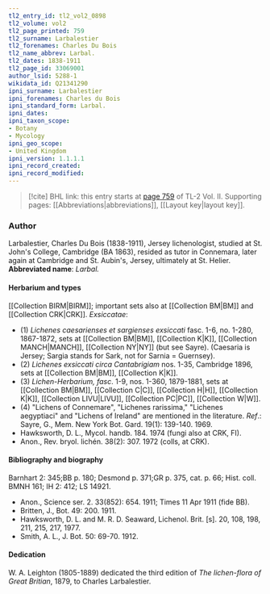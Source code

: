 ```yaml
---
tl2_entry_id: tl2_vol2_0898
tl2_volume: vol2
tl2_page_printed: 759
tl2_surname: Larbalestier
tl2_forenames: Charles Du Bois
tl2_name_abbrev: Larbal.
tl2_dates: 1838-1911
tl2_page_id: 33069001
author_lsid: 5288-1
wikidata_id: Q21341290
ipni_surname: Larbalestier
ipni_forenames: Charles du Bois
ipni_standard_form: Larbal.
ipni_dates: 
ipni_taxon_scope: 
- Botany
- Mycology
ipni_geo_scope: 
- United Kingdom
ipni_version: 1.1.1.1
ipni_record_created: 
ipni_record_modified:
---
```



> [!cite] BHL link: this entry starts at [page 759](https://www.biodiversitylibrary.org/page/33069001) of TL-2 Vol. II.
> Supporting pages: [[Abbreviations|abbreviations]], [[Layout key|layout key]].

### Author

Larbalestier, Charles Du Bois (1838-1911), Jersey lichenologist, studied at St. John's College, Cambridge (BA 1863), resided as tutor in Connemara, later again at Cambridge and St. Aubin's, Jersey, ultimately at St. Helier. 
**Abbreviated name**: *Larbal.*

#### Herbarium and types

[[Collection BIRM|BIRM]]; important sets also at [[Collection BM|BM]] and [[Collection CRK|CRK]].
*Exsiccatae*:
- (1) *Lichenes caesarienses et sargienses exsiccati* fasc. 1-6, no. 1-280, 1867-1872, sets at [[Collection BM|BM]], [[Collection K|K]], [[Collection MANCH|MANCH]], [[Collection NY|NY]] (but see Sayre). (Caesaria is Jersey; Sargia stands for Sark, not for Sarnia = Guernsey).
- (2) *Lichenes exsiccati circa Cantabrigiam* nos. 1-35, Cambridge 1896, sets at [[Collection BM|BM]], [[Collection K|K]].
- (3) *Lichen-Herbarium, fasc*. 1-9, nos. 1-360, 1879-1881, sets at [[Collection BM|BM]], [[Collection C|C]], [[Collection H|H]], [[Collection K|K]], [[Collection LIVU|LIVU]], [[Collection PC|PC]], [[Collection W|W]].
- (4) "Lichens of Connemare", "Lichenes rarissima," "Lichenes aegyptiaci" and "Lichens of Ireland" are mentioned in the literature.
*Ref*.: Sayre, G., Mem. New York Bot. Gard. 19(1): 139-140. 1969.
- Hawksworth, D. L., Mycol. handb. 184. 1974 (fungi also at CRK, FI).
- Anon., Rev. bryol. lichén. 38(2): 307. 1972 (colls, at CRK).

#### Bibliography and biography

Barnhart 2: 345;BB p. 180; Desmond p. 371;GR p. 375, cat. p. 66; Hist. coll. BMNH 161; IH 2: 412; LS 14921.
- Anon., Science ser. 2. 33(852): 654. 1911; Times 11 Apr 1911 (fide BB).
- Britten, J., Bot. 49: 200. 1911.
- Hawksworth, D. L. and M. R. D. Seaward, Lichenol. Brit. \[s\]. 20, 108, 198, 211, 215, 217, 1977.
- Smith, A. L., J. Bot. 50: 69-70. 1912.

#### Dedication

W. A. Leighton (1805-1889) dedicated the third edition of *The lichen-flora of Great Britian*, 1879, to Charles Larbalestier.

